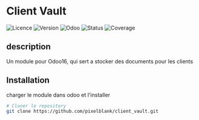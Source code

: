 # Client Vault

![Licence](https://img.shields.io/badge/licence-LGPL--3-blue.svg)
![Version](https://img.shields.io/badge/version-2.0.0-green.svg)
![Odoo](https://img.shields.io/badge/odoo-16.0-purple.svg)
![Status](https://img.shields.io/badge/status-développement-orange)
![Coverage](https://img.shields.io/codecov/c/github/pixelblank/client_vault)

## description

Un module pour Odoo16, qui sert a stocker des documents pour les clients

## Installation

charger le module dans odoo et l'installer

```bash
# Cloner le repository
git clone https://github.com/pixelblank/client_vault.git
```



